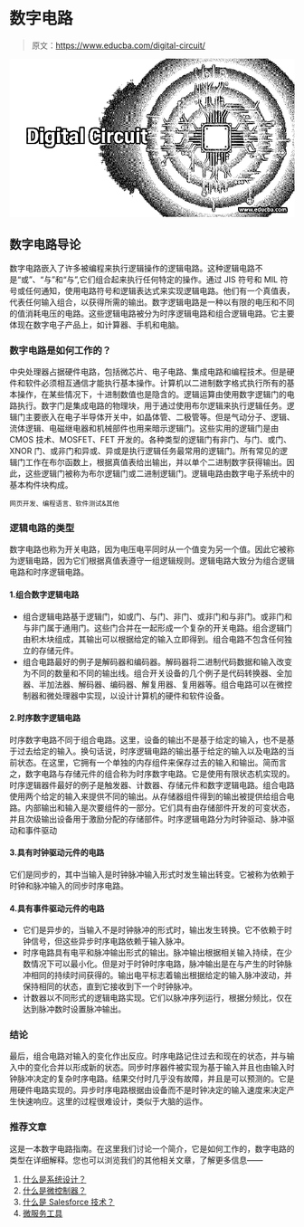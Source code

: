 # 数字电路

> 原文：<https://www.educba.com/digital-circuit/>

![Digital Circuit](img/26278d9a168087576e5c840211efa9eb.png)



## 数字电路导论

数字电路嵌入了许多被编程来执行逻辑操作的逻辑电路。这种逻辑电路不是“或”、“与”和“与”,它们组合起来执行任何特定的操作。通过 JIS 符号和 MIL 符号或任何通知，使用电路符号和逻辑表达式来实现逻辑电路。他们有一个真值表，代表任何输入组合，以获得所需的输出。数字逻辑电路是一种以有限的电压和不同的值消耗电压的电路。这些逻辑电路被分为时序逻辑电路和组合逻辑电路。它主要体现在数字电子产品上，如计算器、手机和电脑。

### 数字电路是如何工作的？

中央处理器占据硬件电路，包括微芯片、电子电路、集成电路和编程技术。但是硬件和软件必须相互通信才能执行基本操作。计算机以二进制数字格式执行所有的基本操作，在某些情况下，十进制数值也是隐含的。逻辑运算由使用数字逻辑门的电路执行。数字门是集成电路的物理块，用于通过使用布尔逻辑来执行逻辑任务。逻辑门主要嵌入在电子半导体开关中，如晶体管、二极管等。但是气动分子、逻辑、流体逻辑、电磁继电器和机械部件也用来暗示逻辑门。这些实用的逻辑门是由 CMOS 技术、MOSFET、FET 开发的。各种类型的逻辑门有非门、与门、或门、XNOR 门、或非门和异或、异或是执行逻辑任务最常用的逻辑门。所有常见的逻辑门工作在布尔函数上，根据真值表给出输出，并以单个二进制数字获得输出。因此，这些逻辑门被称为布尔逻辑门或二进制逻辑门。逻辑电路由数字电子系统中的基本构件块构成。

<small>网页开发、编程语言、软件测试&其他</small>

### 逻辑电路的类型

数字电路也称为开关电路，因为电压电平同时从一个值变为另一个值。因此它被称为逻辑电路，因为它们根据真值表遵守一组逻辑规则。逻辑电路大致分为组合逻辑电路和时序逻辑电路。

#### 1.组合数字逻辑电路

*   组合逻辑电路基于逻辑门，如或门、与门、非门、或非门和与非门。或非门和与非门属于通用门。这些门合并在一起形成一个复杂的开关电路。组合逻辑门由积木块组成，其输出可以根据给定的输入立即得到。组合电路不包含任何独立的存储元件。
*   组合电路最好的例子是解码器和编码器。解码器将二进制代码数据和输入改变为不同的数量和不同的输出线。组合开关设备的几个例子是代码转换器、全加器、半加法器、解码器、编码器、解复用器、复用器等。组合电路可以在微控制器和微处理器中实现，以设计计算机的硬件和软件设备。

#### 2.时序数字逻辑电路

时序数字电路不同于组合电路。这里，设备的输出不是基于给定的输入，也不是基于过去给定的输入。换句话说，时序逻辑电路的输出基于给定的输入以及电路的当前状态。在这里，它拥有一个单独的内存组件来保存过去的输入和输出。简而言之，数字电路与存储元件的组合称为时序数字电路。它是使用有限状态机实现的。时序逻辑器件最好的例子是触发器、计数器、存储元件和数字逻辑电路。组合电路使用两个给定的输入来提供不同的输出。从存储器组件得到的输出被提供给组合电路。内部输出和输入是次要组件的一部分。它们具有由存储部件开发的可变状态，并且次级输出设备用于激励分配的存储部件。时序逻辑电路分为时钟驱动、脉冲驱动和事件驱动

#### 3.具有时钟驱动元件的电路

它们是同步的，其中当输入是时钟脉冲输入形式时发生输出转变。它被称为依赖于时钟和脉冲输入的同步时序电路。

#### 4.具有事件驱动元件的电路

*   它们是异步的，当输入不是时钟脉冲的形式时，输出发生转换。它不依赖于时钟信号，但这些异步时序电路依赖于输入脉冲。
*   时序电路具有电平和脉冲输出形式的输出。脉冲输出根据相关输入持续，在少数情况下可以最小化。但是对于时钟时序电路，脉冲输出是在与产生的时钟脉冲相同的持续时间获得的。输出电平标志着输出根据给定的输入脉冲波动，并保持相同的状态，直到它接收到下一个时钟脉冲。
*   计数器以不同形式的逻辑电路实现。它们以脉冲序列运行，根据分频比，仅在达到脉冲数时设置脉冲输出。

### 结论

最后，组合电路对输入的变化作出反应。时序电路记住过去和现在的状态，并与输入中的变化合并以形成新的状态。同步时序器件被实现为基于输入并且也由输入时钟脉冲决定的复杂时序电路。结果交付时几乎没有故障，并且是可以预测的。它是用硬件电路实现的。异步时序电路根据由设备而不是时钟决定的输入速度来决定产生快速响应。这里的过程很难设计，类似于大脑的运作。

### 推荐文章

这是一本数字电路指南。在这里我们讨论一个简介，它是如何工作的，数字电路的类型在详细解释。您也可以浏览我们的其他相关文章，了解更多信息——

1.  [什么是系统设计？](https://www.educba.com/what-is-system-design/)
2.  [什么是微控制器？](https://www.educba.com/what-is-microcontroller/)
3.  [什么是 Salesforce 技术？](https://www.educba.com/what-is-salesforce-technology/)
4.  [微服务工具](https://www.educba.com/microservices-tools/)





